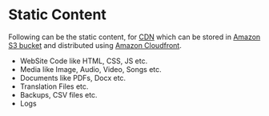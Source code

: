 
# Static Content
Following can be the static content, for [CDN](Readme.md) which can be stored in [Amazon S3 bucket](https://github.com/Anshul619/AWS-Services/tree/main/6_FileStorages/3_S3ObjectStorage/Readme.md) and distributed using [Amazon Cloudfront](https://github.com/Anshul619/AWS-Services/tree/main/16_NetworkingAndContentDelivery/1_EdgeNetworking/AmazonCloudFront.md).
- WebSite Code like HTML, CSS, JS etc.
- Media like Image, Audio, Video, Songs etc.
- Documents like PDFs, Docx etc.
- Translation Files etc.
- Backups, CSV files etc.
- Logs